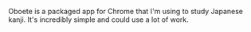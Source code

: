 Oboete is a packaged app for Chrome that I'm using to study Japanese kanji.  It's incredibly simple and could use a lot of work.
